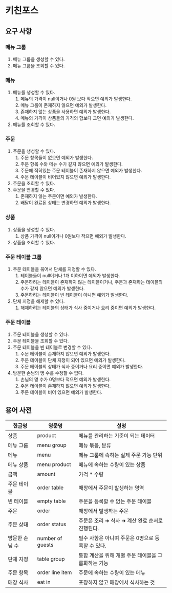 # 키친포스

## 요구 사항

### 메뉴 그룹
1. 메뉴 그룹을 생성할 수 있다.
2. 메뉴 그룹을 조회할 수 있다.

### 메뉴
1. 메뉴를 생성할 수 있다.
   1. 메뉴의 가격이 null이거나 0원 보다 작으면 예외가 발생한다.
   2. 메뉴 그룹이 존재하지 않으면 예외가 발생한다.
   3. 존재하지 않는 상품을 사용하면 예외가 발생한다. 
   4. 메뉴의 가격이 상품들의 가격의 합보다 크면 예외가 발생한다.
2. 메뉴를 조회할 수 있다.

### 주문
1. 주문을 생성할 수 있다.
   1. 주문 항목들이 없으면 예외가 발생한다.
   2. 주문 항목 수와 메뉴 수가 같지 않으면 예외가 발생한다.
   3. 주문에 적혀있는 주문 테이블이 존재하지 않으면 예외가 발생한다. 
   4. 주문 테이블이 비어있지 않으면 예외가 발생한다. 
2. 주문을 조회할 수 있다.
3. 주문을 변경할 수 있다.
   1. 존재하지 않는 주문이면 예외가 발생한다.
   2. 배달이 완료된 상태는 변경하면 예외가 발생한다.

### 상품
1. 상품을 생성할 수 있다.
   1. 상품 가격이 null이거나 0원보다 작으면 예외가 발생한다.
2. 상품을 조회할 수 있다.

### 주문 테이블 그룹
1. 주문 테이블을 묶어서 단체를 지정할 수 있다. 
   1. 테이블들이 null이거나 1개 이하이면 예외가 발생한다.
   2. 주문하려는 테이블이 존재하지 않는 테이블이거나, 주문과 존재하는 테이블의 수가 같지 않으면 예외가 발생한다.
   3. 주문하려는 테이블이 빈 테이블이 아니면 예외가 발생한다.
2. 단체 지정을 해제할 수 있다. 
   1. 해제하려는 테이블의 상태가 식사 중이거나 요리 중이면 예외가 발생한다.

### 주문 테이블
1. 주문 테이블을 생성할 수 있다.
2. 주문 테이블을 조회할 수 있다.
3. 주문 테이블을 빈 테이블로 변경할 수 있다.
   1. 주문 테이블이 존재하지 않으면 예외가 발생한다.
   2. 주문 테이블이 단체 지정이 되어 있으면 예외가 발생한다.
   3. 주문 테이블의 상태가 식사 중이거나 요리 중이면 예외가 발생한다.
4. 방문한 손님의 명 수를 수정할 수 없다.
   1. 손님의 명 수가 0명보다 적으면 예외가 발생한다.
   2. 주문 테이블이 존재하지 않으면 예외가 발생한다.
   3. 주문 테이블이 비어 있으면 예외가 발생한다.

## 용어 사전

| 한글명 | 영문명 | 설명 |
| --- | --- | --- |
| 상품 | product | 메뉴를 관리하는 기준이 되는 데이터 |
| 메뉴 그룹 | menu group | 메뉴 묶음, 분류 |
| 메뉴 | menu | 메뉴 그룹에 속하는 실제 주문 가능 단위 |
| 메뉴 상품 | menu product | 메뉴에 속하는 수량이 있는 상품 |
| 금액 | amount | 가격 * 수량 |
| 주문 테이블 | order table | 매장에서 주문이 발생하는 영역 |
| 빈 테이블 | empty table | 주문을 등록할 수 없는 주문 테이블 |
| 주문 | order | 매장에서 발생하는 주문 |
| 주문 상태 | order status | 주문은 조리 ➜ 식사 ➜ 계산 완료 순서로 진행된다. |
| 방문한 손님 수 | number of guests | 필수 사항은 아니며 주문은 0명으로 등록할 수 있다. |
| 단체 지정 | table group | 통합 계산을 위해 개별 주문 테이블을 그룹화하는 기능 |
| 주문 항목 | order line item | 주문에 속하는 수량이 있는 메뉴 |
| 매장 식사 | eat in | 포장하지 않고 매장에서 식사하는 것 |
